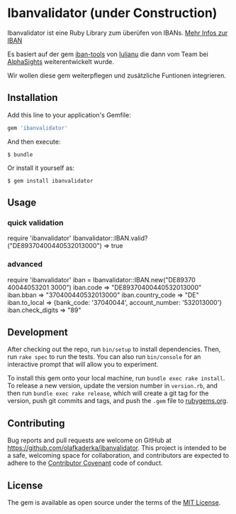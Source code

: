 # Ibanvalidator (under Construction)

Ibanvalidator ist eine Ruby Library zum überüfen von IBANs. [Mehr Infos zur IBAN](https://de.wikipedia.org/wiki/IBAN)

Es basiert auf der gem [iban-tools](http://github.com/iulianu/iban-tools) von [Iulianu](http://github.com/iulianu) die dann vom Team
bei [AlphaSights](https://engineering.alphasights.com) weiterentwickelt wurde.

Wir wollen diese gem weiterpflegen und zusätzliche Funtionen integrieren.


## Installation

Add this line to your application's Gemfile:

```ruby
gem 'ibanvalidator'
```

And then execute:

    $ bundle

Or install it yourself as:

    $ gem install ibanvalidator

## Usage

### quick validation
require 'ibanvalidator'
Ibanvalidator::IBAN.valid?("DE89370400440532013000") => true

### advanced
require 'ibanvalidator'
iban = Ibanvalidator::IBAN.new("DE89370 40044053201 3000")
iban.code => "DE89370400440532013000"
iban.bban => "370400440532013000"
iban.country_code => "DE"
iban.to_local => {bank_code: '37040044', account_number: '532013000'}
iban.check_digits => "89"


## Development

After checking out the repo, run `bin/setup` to install dependencies. Then, run `rake spec` to run the tests. You can also run `bin/console` for an interactive prompt that will allow you to experiment.

To install this gem onto your local machine, run `bundle exec rake install`. To release a new version, update the version number in `version.rb`, and then run `bundle exec rake release`, which will create a git tag for the version, push git commits and tags, and push the `.gem` file to [rubygems.org](https://rubygems.org).

## Contributing

Bug reports and pull requests are welcome on GitHub at https://github.com/olafkaderka/ibanvalidator. This project is intended to be a safe, welcoming space for collaboration, and contributors are expected to adhere to the [Contributor Covenant](http://contributor-covenant.org) code of conduct.

## License

The gem is available as open source under the terms of the [MIT License](http://opensource.org/licenses/MIT).



